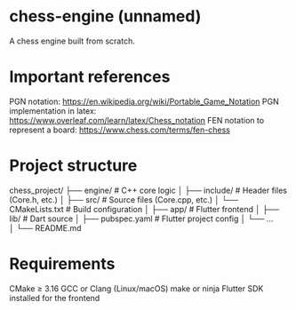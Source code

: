 # chess-engine (unnamed)
A chess engine built from scratch.

# Important references 
PGN notation: https://en.wikipedia.org/wiki/Portable_Game_Notation
PGN implementation in latex: https://www.overleaf.com/learn/latex/Chess_notation
FEN notation to represent a board: https://www.chess.com/terms/fen-chess

# Project structure 
chess_project/
├── engine/             # C++ core logic
│   ├── include/        # Header files (Core.h, etc.)
│   ├── src/            # Source files (Core.cpp, etc.)
│   └── CMakeLists.txt  # Build configuration
│
├── app/                # Flutter frontend
│   ├── lib/            # Dart source
│   ├── pubspec.yaml    # Flutter project config
│   └── ...             
│
└── README.md

# Requirements

CMake ≥ 3.16
GCC or Clang (Linux/macOS)
make or ninja
Flutter SDK installed for the frontend
